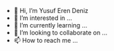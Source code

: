 - 👋 Hi, I’m Yusuf Eren Deniz
- 👀 I’m interested in ...
- 🌱 I’m currently learning ...
- 💞️ I’m looking to collaborate on ...
- 📫 How to reach me ...

<!---
Yusuf Eren Deniz is a ✨ special ✨ repository because its `README.md` (this file) appears on your GitHub profile.
You can click the Preview link to take a look at your changes.
--->
